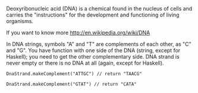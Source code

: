 Deoxyribonucleic acid (DNA) is a chemical found in the nucleus of cells and carries the "instructions" for the
development and functioning of living organisms.

If you want to know more http://en.wikipedia.org/wiki/DNA

In DNA strings, symbols "A" and "T" are complements of each other, as "C" and "G".
You have function with one side of the DNA (string, except for Haskell); you need to get the other complementary side.
DNA strand is never empty or there is no DNA at all (again, except for Haskell).

```
DnaStrand.makeComplement("ATTGC") // return "TAACG"

DnaStrand.makeComplement("GTAT") // return "CATA"
```
